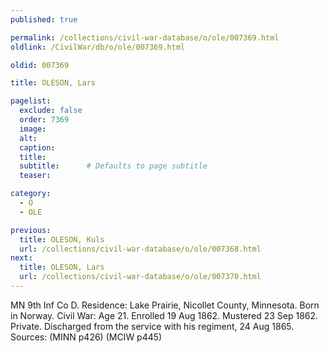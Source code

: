 ```yaml
---
published: true

permalink: /collections/civil-war-database/o/ole/007369.html
oldlink: /CivilWar/db/o/ole/007369.html

oldid: 007369

title: OLESON, Lars

pagelist:
  exclude: false
  order: 7369
  image: 
  alt:
  caption:
  title:
  subtitle:      # Defaults to page subtitle
  teaser:

category: 
  - O 
  - OLE

previous:
  title: OLESON, Kuls
  url: /collections/civil-war-database/o/ole/007368.html  
next:
  title: OLESON, Lars
  url: /collections/civil-war-database/o/ole/007370.html   
---
```

MN 9th Inf Co D. Residence: Lake Prairie, Nicollet County, Minnesota. Born in Norway. Civil War: Age 21. Enrolled 19 Aug 1862. Mustered 23 Sep 1862. Private. Discharged from the service with his regiment, 24 Aug 1865. Sources: (MINN p426) (MCIW p445)